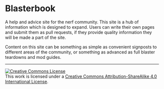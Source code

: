 # Blasterbook
A help and advice site for the nerf community.
This site is a hub of information which is designed to expand. Users can write their own pages and submit them as pull requests, if they provide quality information they will be made a part of the site.

Content on this site can be something as simple as convenient signposts to different areas of the community, or something as advanced as full blaster teardowns and mod guides.
<br>
___
<a rel="license" href="http://creativecommons.org/licenses/by-sa/4.0/"><img alt="Creative Commons License" style="border-width:0" src="https://i.creativecommons.org/l/by-sa/4.0/88x31.png" /></a><br />This work is licensed under a <a rel="license" href="http://creativecommons.org/licenses/by-sa/4.0/">Creative Commons Attribution-ShareAlike 4.0 International License</a>.
